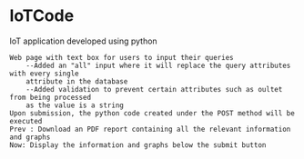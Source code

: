 # IoTCode


IoT application developed using python

    Web page with text box for users to input their queries
        --Added an "all" input where it will replace the query attributes with every single
        attribute in the database
        --Added validation to prevent certain attributes such as oultet from being processed
        as the value is a string
    Upon submission, the python code created under the POST method will be executed
    Prev : Download an PDF report containing all the relevant information and graphs
    Now: Display the information and graphs below the submit button

    
